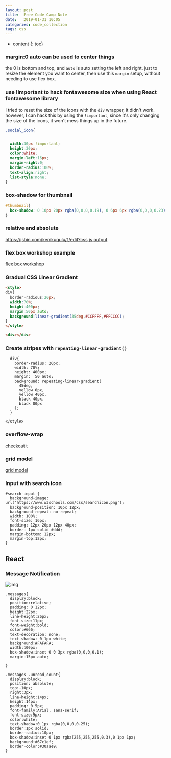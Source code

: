 ```yaml
---
layout: post
title:  Free Code Camp Note
date:   2019-01-31 10:05
categories: code_collection
tags: css
---
```


* content
{: toc}


### margin:0 auto can be used to center things
the 0 is bottom and top, and `auto` is auto setting the left and right.
just to resize the element you want to center, then use this `margin` setup,
without needing to use flex box. 


### use !important to hack fontawesome size when using React fontawesome library
I tried to reset the size of the icons with the `div` wrapper, it didn't work.
however, I can hack this by using the `!important`, since it's only changing the size of
the icons, it won't mess things up in the future.

```css
.social_icon{


  width:30px !important;
  height:30px;
  color:white;
  margin-left:16px;
  margin-right:0;
  border-radius:100%;  
  text-align:right;  
  list-style:none;
}
```
### box-shadow for thumbnail

```css
#thumbnail{
  box-shadow: 0 10px 20px rgba(0,0,0,0.19), 0 6px 6px rgba(0,0,0,0.23);
}
```

### relative and absolute
https://jsbin.com/kenikuqulu/1/edit?css,js,output

### flex box workshop example
[flex box workshop](https://bit.ly/tjsworkshops)


### Gradual CSS Linear Gradient

```html
<style>
div{
  border-radious:20px;
  width:70%;
  height:400px;
  margin:50px auto;
  background:linear-gradient(35deg,#CCFFFF,#FFCCCC);
}
</style>

<div></div>
```
### Create stripes with `repeating-linear-gradient()`

```
  div{
    border-radius: 20px;
    width: 70%;
    height: 400px;
    margin:  50 auto;
    background: repeating-linear-gradient(
      45deg,
      yellow 0px,
      yellow 40px,
      black 40px,
      black 80px
    );
  }

</style>
```
### overflow-wrap
[checkout t](https://codepen.io/impressivewebs/pen/ZLBvav)

### grid model

[grid model](https://repl.it/@thinkful/CSS-Responsive-Grid-Challenge-Solution)


### Input with search icon
```
#search-input {
  background-image: url('https://www.w3schools.com/css/searchicon.png');
  background-position: 10px 12px;
  background-repeat: no-repeat;
  width: 100%;
  font-size: 16px;
  padding: 12px 20px 12px 40px;
  border: 1px solid #ddd;
  margin-bottom: 12px;
  margin-top:12px;
}
```

## React
### Message Notification
![img](https://tf-curricula-prod.s3.amazonaws.com/curricula/da13a510-00f5-4649-9416-c29d8f2f4761/ei-react-v1/assets2/react_testing_components/react_testing_06.png)
```
.messages{
  display:block;
  position:relative;
  padding: 0 12px;
  height:22px;
  line-height:26px;
  font-size:11px;
  font-weight:bold;
  color:#666;
  text-decoration: none;
  text-shadow: 0 1px white;
  background:#FAFAFA;
  width:100px;
  box-shadow:inset 0 0 3px rgba(0,0,0,0.1);
  margin:15px auto;

}

.messages .unread_count{
  display:block;
  position: absolute;
  top:-10px;
  right:3px;
  line-height:14px;
  height:14px;
  padding: 0 5px;
  font-family:Arial, sans-serif;
  font-size:9px;
  color:white;
  text-shadow:0 1px rgba(0,0,0,0.25);
  border:1px solid;
  border-radius:10px;
  box-shadow:inset 0 1px rgba(255,255,255,0.3),0 1px 1px;
  background:#67c1ef;
  border-color:#30aae9;
}


```
